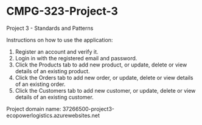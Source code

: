 # CMPG-323-Project-3
Project 3 - Standards and Patterns

Instructions on how to use the application:
1. Register an account and verify it.
2. Login in with the registered email and password.
3. Click the Products tab to add new product, or update, delete or view details of an existing product.
4. Click the Orders tab to add new order, or update, delete or view details of an existing order.
5. Click the Customers tab to add new customer, or update, delete or view details of an existing customer.
   
Project domain name:
37266500-project3-ecopowerlogistics.azurewebsites.net
